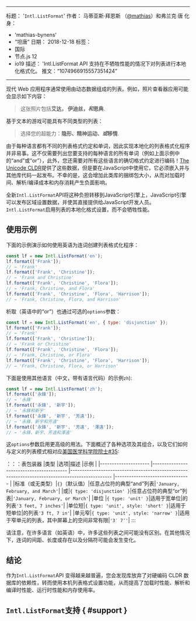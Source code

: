 ***

标题： '`Intl.ListFormat`'
作者： 马蒂亚斯·拜恩斯 （[@mathias](https://twitter.com/mathias)）和弗兰克·唐
化身：

*   'mathias-bynens'
*   “坦唐”
    日期： 2018-12-18
    标签：
*   国际
*   节点.js 12
*   io19
    描述： 'Intl.ListFormat API 支持在不牺牲性能的情况下对列表进行本地化格式化。
    推文：“1074966915557351424”

***

现代 Web 应用程序通常使用由动态数据组成的列表。例如，照片查看器应用可能会显示如下内容：

> 这张照片包括**艾达， 伊迪丝，*和*恩典**.

基于文本的游戏可能具有不同类型的列表：

> 选择您的超能力：**隐形、精神运动、*或*移情**.

由于每种语言都有不同的列表格式约定和单词，因此实现本地化的列表格式化程序并非易事。这不仅需要列出您要支持的每种语言的所有单词（例如上面示例中的“and”或“or”），此外，您还需要对所有这些语言的确切格式约定进行编码！[The Unicode CLDR](http://cldr.unicode.org/translation/lists)提供了这些数据，但是要在JavaScript中使用它，它必须嵌入并与其他库代码一起发布。不幸的是，这会增加此类库的捆绑包大小，从而对加载时间、解析/编译成本和内存消耗产生负面影响。

全新`Intl.ListFormat`API将这种负担转移到JavaScript引擎上，JavaScript引擎可以发布区域设置数据，并使其直接提供给JavaScript开发人员。`Intl.ListFormat`启用列表的本地化格式设置，而不会牺牲性能。

## 使用示例

下面的示例演示如何使用英语为连词创建列表格式化程序：

```js
const lf = new Intl.ListFormat('en');
lf.format(['Frank']);
// → 'Frank'
lf.format(['Frank', 'Christine']);
// → 'Frank and Christine'
lf.format(['Frank', 'Christine', 'Flora']);
// → 'Frank, Christine, and Flora'
lf.format(['Frank', 'Christine', 'Flora', 'Harrison']);
// → 'Frank, Christine, Flora, and Harrison'
```

析取（英语中的“or”）也通过可选的`options`参数：

```js
const lf = new Intl.ListFormat('en', { type: 'disjunction' });
lf.format(['Frank']);
// → 'Frank'
lf.format(['Frank', 'Christine']);
// → 'Frank or Christine'
lf.format(['Frank', 'Christine', 'Flora']);
// → 'Frank, Christine, or Flora'
lf.format(['Frank', 'Christine', 'Flora', 'Harrison']);
// → 'Frank, Christine, Flora, or Harrison'
```

下面是使用其他语言（中文，带有语言代码）的示例`zh`):

```js
const lf = new Intl.ListFormat('zh');
lf.format(['永鋒']);
// → '永鋒'
lf.format(['永鋒', '新宇']);
// → '永鋒和新宇'
lf.format(['永鋒', '新宇', '芳遠']);
// → '永鋒、新宇和芳遠'
lf.format(['永鋒', '新宇', '芳遠', '澤遠']);
// → '永鋒、新宇、芳遠和澤遠'
```

这`options`参数启用更高级的用法。下面概述了各种选项及其组合，以及它们如何与定义的列表模式相对应[美国医学科学院院士#35](https://unicode.org/reports/tr35/tr35-general.html#ListPatterns):

：：：表包装器
|类型 |选项|描述 |示例 |
|--------------------- |----------------------------------------- |----------------------------------------------------------------------------------------------- |-------------------------------- |
|标准（或无类型）|`{}`（默认值）|任意占位符的典型“and”列表|`'January, February, and March'`|
|或|`{ type: 'disjunction' }`|任意占位符的典型“or”列表|`'January, February, or March'`|
|单位 |`{ type: 'unit' }`|适用于宽单位|的列表`'3 feet, 7 inches'`|
|单位短|`{ type: 'unit', style: 'short' }`|适用于短单位|的列表`'3 ft, 7 in'`|
|单元窄|`{ type: 'unit', style: 'narrow' }`|适用于窄单元的列表，其中屏幕上的空间非常有限|`'3′ 7″'`|
:::

请注意，在许多语言（如英语）中，许多这些列表之间可能没有区别。在其他情况下，连词的间距、长度或存在以及分隔符可能会发生变化。

## 结论

作为`Intl.ListFormat`API 变得越来越普遍，您会发现库放弃了对硬编码 CLDR 数据库的依赖性，转而使用本机列表格式设置功能，从而提高了加载时性能、解析和编译时性能、运行时性能和内存使用率。

## `Intl.ListFormat`支持 { #support }

<feature-support chrome="72 /blog/v8-release-72#intl.listformat"
              firefox="no"
              safari="no"
              nodejs="12 https://twitter.com/mathias/status/1120700101637353473"
              babel="no"></feature-support>
